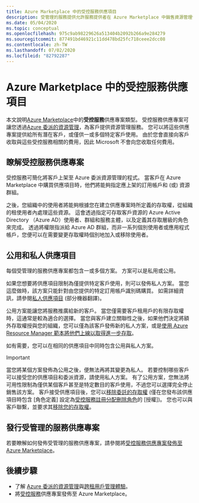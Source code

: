 ```yaml
---
title: Azure Marketplace 中的受控服務供應項目
description: 受管理的服務提供允許服務提供者在 Azure Marketplace 中銷售資源管理供應專案給客戶。
ms.date: 05/04/2020
ms.topic: conceptual
ms.openlocfilehash: 975c9ab98229626a513404b2092b266a9e284279
ms.sourcegitcommit: 877491bd46921c11dd478bd25fc718ceee2dcc08
ms.contentlocale: zh-TW
ms.lasthandoff: 07/02/2020
ms.locfileid: "82792287"
---
```

# <a name="managed-service-offers-in-azure-marketplace"></a>Azure Marketplace 中的受控服務供應項目

本文說明[Azure Marketplace](https://azuremarketplace.microsoft.com)中的**受控服務**供應專案類型。 受控服務供應專案可讓您透過[Azure 委派的資源管理](azure-delegated-resource-management.md)，為客戶提供資源管理服務。 您可以將這些供應專案提供給所有潛在客戶，或僅供一或多個特定客戶使用。 由於您會直接向客戶收取與這些受控服務相關的費用，因此 Microsoft 不會向您收取任何費用。

## <a name="understand-managed-service-offers"></a>瞭解受控服務供應專案

受控服務可簡化將客戶上架至 Azure 委派資源管理的程式。 當客戶在 Azure Marketplace 中購買供應項目時，他們將能夠指定應上架的訂用帳戶和 (或) 資源群組。

之後，您組織中的使用者將能夠根據您在建立供應專案時所定義的存取權，從組織的租使用者內處理這些資源。 這會透過指定可存取客戶資源的 Azure Active Directory （Azure AD）使用者、群組和服務主體，以及定義其存取層級的角色來完成。 透過將權限指派給 Azure AD 群組，而非一系列個別使用者或應用程式帳戶，您便可以在需要變更存取權時個別地加入或移除使用者。

## <a name="public-and-private-offers"></a>公用和私人供應項目

每個受管理的服務供應專案都包含一或多個方案。 方案可以是私用或公用。

如果您想要將供應項目限制為僅提供特定客戶使用，則可以發佈私人方案。 當您這麼做時，該方案只能針對由您提供的特定訂用帳戶識別碼購買。 如需詳細資訊，請參閱[私人供應項目](../../marketplace/private-offers.md) \(部分機器翻譯\)。

公用方案能讓您將服務推廣給新的客戶。 當您僅需要客戶租用戶的有限存取權時，這通常是較為適合的選擇。 當您與客戶建立關聯性之後，如果他們決定將額外存取權授與您的組織，您可以僅為該客戶發佈新的私人方案，或是[使用 Azure Resource Manager 範本將他們上線以取得進一步存取](../how-to/onboard-customer.md)。

如有需要，您可以在相同的供應項目中同時包含公用與私人方案。

> [!IMPORTANT]
> 當您將某個方案發佈為公用之後，便無法再將其變更為私人。 若要控制哪些客戶可以接受您的供應項目和委派資源，請使用私人方案。 有了公用方案，您無法將可用性限制為僅供某個客戶甚至是特定數目的客戶使用，不過您可以選擇完全停止銷售該方案。 客戶接受供應項目後，您可以[移除委託的存取權](../how-to/remove-delegation.md) (僅在您發布該供應項目時包含 [角色定義] 設定為[受控服務註冊分配刪除角色](../../role-based-access-control/built-in-roles.md#managed-services-registration-assignment-delete-role)的 [授權])。 您也可以與客戶聯繫，並要求其[移除您的存取權](../how-to/view-manage-service-providers.md#add-or-remove-service-provider-offers)。

## <a name="publish-managed-service-offers"></a>發行受管理的服務供應專案

若要瞭解如何發佈受管理的服務供應專案，請參閱將[受控服務供應專案發佈至 Azure Marketplace](../how-to/publish-managed-services-offers.md)。

## <a name="next-steps"></a>後續步驟

- 了解 [Azure 委派的資源管理](azure-delegated-resource-management.md)與[跨租用戶管理體驗](cross-tenant-management-experience.md)。
- 將[受控服務](../how-to/publish-managed-services-offers.md)供應專案發佈至 Azure Marketplace。
